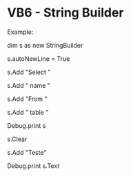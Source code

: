 # VB6 - String Builder

Example:

dim s as new StringBuilder

s.autoNewLine = True

s.Add "Select "

s.Add "   name "

s.Add "From "

s.Add "   table "

Debug.print s

s.Clear

s.Add "Teste"

Debug.print s.Text
